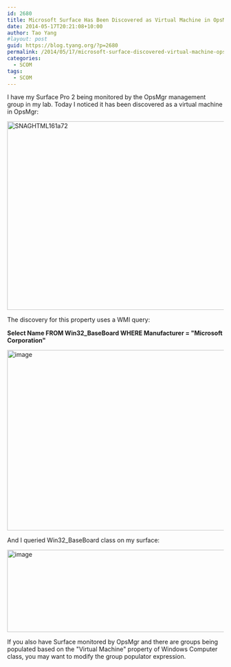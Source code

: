 ```yaml
---
id: 2680
title: Microsoft Surface Has Been Discovered as Virtual Machine in OpsMgr
date: 2014-05-17T20:21:08+10:00
author: Tao Yang
#layout: post
guid: https://blog.tyang.org/?p=2680
permalink: /2014/05/17/microsoft-surface-discovered-virtual-machine-opsmgr/
categories:
  - SCOM
tags:
  - SCOM
---
```

I have my Surface Pro 2 being monitored by the OpsMgr management group in my lab. Today I noticed it has been discovered as a virtual machine in OpsMgr:

<a href="https://blog.tyang.org/wp-content/uploads/2014/05/SNAGHTML161a72.png"><img style="display: inline; border: 0px;" title="SNAGHTML161a72" src="https://blog.tyang.org/wp-content/uploads/2014/05/SNAGHTML161a72_thumb.png" alt="SNAGHTML161a72" width="580" height="438" border="0" /></a>

The discovery for this property uses a WMI query:

<strong>Select Name FROM Win32_BaseBoard WHERE Manufacturer = "Microsoft Corporation"</strong>

<a href="https://blog.tyang.org/wp-content/uploads/2014/05/image7.png"><img style="display: inline; border: 0px;" title="image" src="https://blog.tyang.org/wp-content/uploads/2014/05/image_thumb7.png" alt="image" width="510" height="419" border="0" /></a>

And I queried Win32_BaseBoard class on my surface:

<a href="https://blog.tyang.org/wp-content/uploads/2014/05/image8.png"><img style="display: inline; border: 0px;" title="image" src="https://blog.tyang.org/wp-content/uploads/2014/05/image_thumb8.png" alt="image" width="538" height="191" border="0" /></a>

If you also have Surface monitored by OpsMgr and there are groups being populated based on the "Virtual Machine" property of Windows Computer class, you may want to modify the group populator expression.